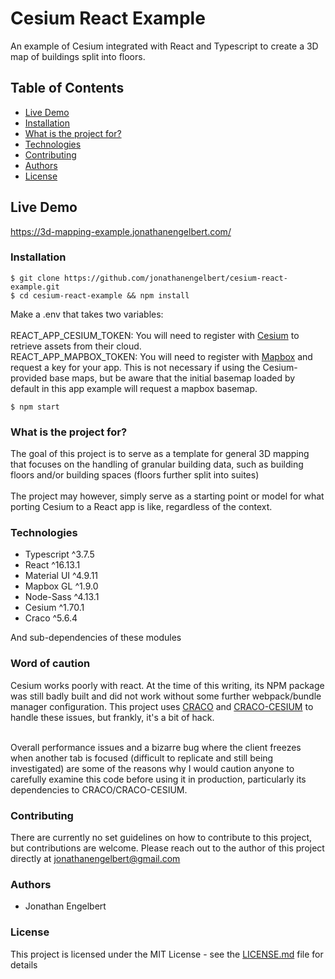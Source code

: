# Cesium React Example

An example of Cesium integrated with React and Typescript to create a 3D map of buildings split into floors.

## Table of Contents

* [Live Demo](#live-demo)
* [Installation](#installation)
* [What is the project for?](#what-is-the-project-for)
* [Technologies](#technologies)
* [Contributing](#contributing)
* [Authors](#authors)
* [License](#license)

## Live Demo

<https://3d-mapping-example.jonathanengelbert.com/> 


### Installation

`$ git clone https://github.com/jonathanengelbert/cesium-react-example.git`
<br>
`$ cd cesium-react-example && npm install`
<br>

Make a .env that takes two variables:
<br>
<br>
REACT_APP_CESIUM_TOKEN:  You will need to register with [Cesium](https://cesium.com/) to retrieve assets from their cloud.
<br>
REACT_APP_MAPBOX_TOKEN:  You will need to register with [Mapbox](https://mapbox.com) and request a key for your app. This is not necessary if using the Cesium-provided base maps, but be aware that the initial basemap loaded by default in this app example will request a mapbox basemap.  

`$ npm start`

### What is the project for?

The goal of this project is to serve as a template for general 3D mapping that focuses on the handling of granular building data, such as building floors 
and/or building spaces (floors further split into suites)
<br>
<br>
The project may however, simply serve as a starting point or model for what porting Cesium to a React app is like, regardless of the context. 

### Technologies 

* Typescript ^3.7.5 
* React ^16.13.1
* Material UI ^4.9.11
* Mapbox GL ^1.9.0 
* Node-Sass ^4.13.1
* Cesium ^1.70.1
* Craco ^5.6.4

And sub-dependencies of these modules

### Word of caution

Cesium works poorly with react. At the time of this writing, its NPM package was still badly built and did not work without some further webpack/bundle manager configuration. This project uses [CRACO](https://github.com/gsoft-inc/craco) and [CRACO-CESIUM](https://www.npmjs.com/package/craco-cesium) to handle these issues, but frankly, it's a bit of hack.
<br>
<br>

Overall performance issues and a bizarre bug where the client freezes when another tab is focused (difficult to replicate and still being investigated) are some of the reasons why I would caution anyone to carefully examine this code before using it in production, particularly its dependencies to CRACO/CRACO-CESIUM.

### Contributing

There are currently no set guidelines on how to contribute to this project, but contributions are welcome.
Please reach out to the author of this project directly at <jonathanengelbert@gmail.com>

### Authors

* Jonathan Engelbert

### License

This project is licensed under the MIT License - see the [LICENSE.md](LICENSE.md) file for details
